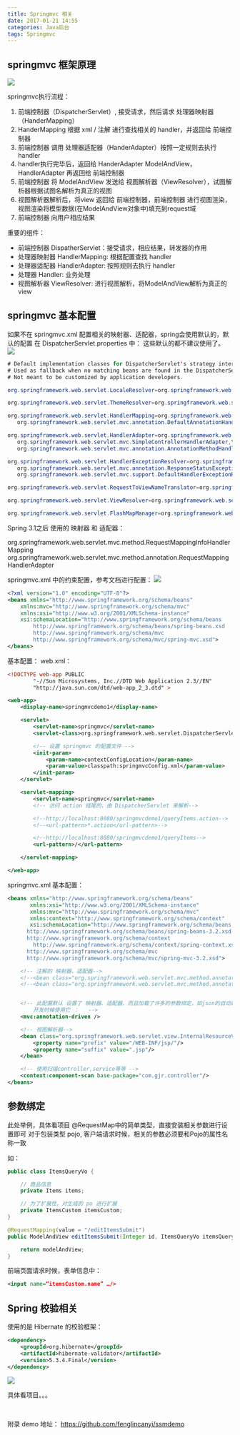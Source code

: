 ```yaml
---
title: Springmvc 相关
date: 2017-01-21 14:55
categories: Java后台
tags: Springmvc
---
```

## springmvc 框架原理
![](http://7xr1vo.com1.z0.glb.clouddn.com/mvc.png)

springmvc执行流程：
1. 前端控制器（DispatcherServlet）, 接受请求，然后请求 处理器映射器（HanderMapping）
2. HanderMapping 根据 xml / 注解 进行查找相关的 handler，并返回给 前端控制器
3. 前端控制器 调用 处理器适配器（HanderAdapter）按照一定规则去执行 handler
4. handler执行完毕后，返回给 HanderAdapter ModelAndView，HandlerAdapter 再返回给 前端控制器
5. 前端控制器 将 ModelAndView 发送给 视图解析器（ViewResolver），试图解析器根据试图名解析为真正的视图
6. 视图解析器解析后，将view 返回给 前端控制器，前端控制器 进行视图渲染，视图渲染将模型数据(在ModelAndView对象中)填充到request域
7. 前端控制器 向用户相应结果

重要的组件：
* 前端控制器 DispatherServlet：接受请求，相应结果，转发器的作用
* 处理器映射器 HandlerMapping: 根据配置查找 handler
* 处理器适配器 HandlerAdapter: 按照规则去执行 handler
* 处理器 Handler: 业务处理
* 视图解析器 ViewResolver: 进行视图解析，将ModelAndView解析为真正的view


## springmvc 基本配置
如果不在 springmvc.xml 配置相关的映射器、适配器，spring会使用默认的，默认的配置 在 DispatcherServlet.properties 中：
这些默认的都不建议使用了。
![](http://7xr1vo.com1.z0.glb.clouddn.com/B77F53FF-BBEF-40EC-BD0A-E176EB7AD8DA.png)


``` java
# Default implementation classes for DispatcherServlet's strategy interfaces.
# Used as fallback when no matching beans are found in the DispatcherServlet context.
# Not meant to be customized by application developers.

org.springframework.web.servlet.LocaleResolver=org.springframework.web.servlet.i18n.AcceptHeaderLocaleResolver

org.springframework.web.servlet.ThemeResolver=org.springframework.web.servlet.theme.FixedThemeResolver

org.springframework.web.servlet.HandlerMapping=org.springframework.web.servlet.handler.BeanNameUrlHandlerMapping,\
   org.springframework.web.servlet.mvc.annotation.DefaultAnnotationHandlerMapping

org.springframework.web.servlet.HandlerAdapter=org.springframework.web.servlet.mvc.HttpRequestHandlerAdapter,\
   org.springframework.web.servlet.mvc.SimpleControllerHandlerAdapter,\
   org.springframework.web.servlet.mvc.annotation.AnnotationMethodHandlerAdapter

org.springframework.web.servlet.HandlerExceptionResolver=org.springframework.web.servlet.mvc.annotation.AnnotationMethodHandlerExceptionResolver,\
   org.springframework.web.servlet.mvc.annotation.ResponseStatusExceptionResolver,\
   org.springframework.web.servlet.mvc.support.DefaultHandlerExceptionResolver

org.springframework.web.servlet.RequestToViewNameTranslator=org.springframework.web.servlet.view.DefaultRequestToViewNameTranslator

org.springframework.web.servlet.ViewResolver=org.springframework.web.servlet.view.InternalResourceViewResolver

org.springframework.web.servlet.FlashMapManager=org.springframework.web.servlet.support.SessionFlashMapManager
```

Spring 3.1之后 使用的 映射器 和 适配器：

org.springframework.web.servlet.mvc.method.RequestMappingInfoHandlerMapping
org.springframework.web.servlet.mvc.method.annotation.RequestMappingHandlerAdapter


springmvc.xml 中的约束配置，参考文档进行配置：
![](http://7xr1vo.com1.z0.glb.clouddn.com/5665FF5D-517B-45F0-819D-3707A9534C8B.png)

``` xml
<?xml version="1.0" encoding="UTF-8"?>
<beans xmlns="http://www.springframework.org/schema/beans"
    xmlns:mvc="http://www.springframework.org/schema/mvc"
    xmlns:xsi="http://www.w3.org/2001/XMLSchema-instance"
    xsi:schemaLocation="http://www.springframework.org/schema/beans         
        http://www.springframework.org/schema/beans/spring-beans.xsd         
        http://www.springframework.org/schema/mvc         
        http://www.springframework.org/schema/mvc/spring-mvc.xsd">
</beans>
```
基本配置：
web.xml：

``` xml
<!DOCTYPE web-app PUBLIC
        "-//Sun Microsystems, Inc.//DTD Web Application 2.3//EN"
        "http://java.sun.com/dtd/web-app_2_3.dtd" >

<web-app>
    <display-name>springmvcdemo1</display-name>

    <servlet>
        <servlet-name>springmvc</servlet-name>
        <servlet-class>org.springframework.web.servlet.DispatcherServlet</servlet-class>

        <!-- 设置 springmvc 的配置文件 -->
        <init-param>
            <param-name>contextConfigLocation</param-name>
            <param-value>classpath:springmvcConfig.xml</param-value>
        </init-param>
    </servlet>

    <servlet-mapping>
        <servlet-name>springmvc</servlet-name>
        <!-- 访问 action 结尾的，由 DispatcherServlet 来解析-->

        <!--http://localhost:8080/springmvcdemo1/queryItems.action-->
        <!--<url-pattern>*.action</url-pattern>-->

        <!--http://localhost:8080/springmvcdemo1/queryItems-->
        <url-pattern>/</url-pattern>

    </servlet-mapping>

</web-app>
```
springmvc.xml 基本配置： 

``` xml
<beans xmlns="http://www.springframework.org/schema/beans"
       xmlns:xsi="http://www.w3.org/2001/XMLSchema-instance"
       xmlns:mvc="http://www.springframework.org/schema/mvc"
       xmlns:context="http://www.springframework.org/schema/context"
       xsi:schemaLocation="http://www.springframework.org/schema/beans
      http://www.springframework.org/schema/beans/spring-beans-3.2.xsd
      http://www.springframework.org/schema/context
        http://www.springframework.org/schema/context/spring-context.xsd
      http://www.springframework.org/schema/mvc
      http://www.springframework.org/schema/mvc/spring-mvc-3.2.xsd">

    <!-- 注解的 映射器、适配器-->
    <!--<bean class="org.springframework.web.servlet.mvc.method.annotation.RequestMappingHandlerMapping"/>-->
    <!--<bean class="org.springframework.web.servlet.mvc.method.annotation.RequestMappingHandlerAdapter"/>-->


    <!-- 此配置默认 设置了 映射器、适配器，而且加载了许多的参数绑定，如json的自动转换
        开发时候使用它 ：   -->
    <mvc:annotation-driven />

    <!-- 视图解析器-->
    <bean class="org.springframework.web.servlet.view.InternalResourceViewResolver">
        <property name="prefix" value="/WEB-INF/jsp/"/>
        <property name="suffix" value=".jsp"/>
    </bean>

    <!-- 使用扫描controller,service等等 -->
    <context:component-scan base-package="com.gjr.controller"/>
</beans>
```

## 参数绑定
此处举例，具体看项目
@RequestMap中的简单类型，直接安装相关参数进行设置即可
对于包装类型 pojo, 客户端请求时候，相关的参数必须要和Pojo的属性名称一致

如：

``` java
public class ItemsQueryVo {

    // 商品信息
    private Items items;

    // 为了扩展性，对生成的 po 进行扩展
    private ItemsCustom itemsCustom;
}
```

``` java
@RequestMapping(value = "/editItemsSubmit")
public ModelAndView editItemsSubmit(Integer id, ItemsQueryVo itemsQueryVo) throws Exception {

    return modelAndView;
}
```
前端页面请求时候，表单信息中：

``` xml
<input name=“itemsCustom.name” …/>
```

## Spring 校验相关

使用的是 Hibernate 的校验框架：

``` xml
<dependency>
    <groupId>org.hibernate</groupId>
    <artifactId>hibernate-validator</artifactId>
    <version>5.3.4.Final</version>
</dependency>
```

![](http://7xr1vo.com1.z0.glb.clouddn.com/BD15A0C3-C8A8-4C0E-84AB-656C19A1C1B0.png)

具体看项目。。。

<br>

附录
demo 地址：
https://github.com/fenglincanyi/ssmdemo
